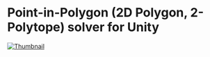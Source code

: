# Point-in-Polygon (2D Polygon, 2-Polytope) solver for Unity

[![Thumbnail](http://img.youtube.com/vi/_Mg8M-A-My4/0.jpg)](https://youtu.be/_Mg8M-A-My4)
